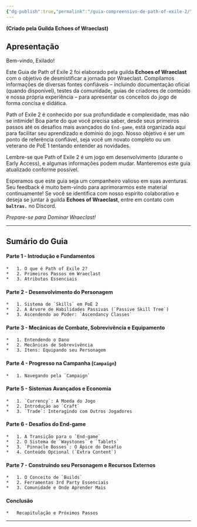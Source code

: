```yaml
---
{"dg-publish":true,"permalink":"/guia-compreensivo-de-path-of-exile-2/","tags":["gardenEntry"]}
---
```


**(Criado pela Guilda Echoes of Wraeclast)**
## Apresentação

Bem-vindo, Exilado!

Este Guia de Path of Exile 2 foi elaborado pela guilda **Echoes of Wraeclast** com o objetivo de desmistificar a jornada por Wraeclast. Compilamos informações de diversas fontes confiáveis – incluindo documentação oficial (quando disponível), testes da comunidade, guias de criadores de conteúdo e nossa própria experiência – para apresentar os conceitos do jogo de forma concisa e didática.

Path of Exile 2 é conhecido por sua profundidade e complexidade, mas não se intimide! Boa parte do que você precisa saber, desde seus primeiros passos até os desafios mais avançados do `End-game`, está organizada aqui para facilitar seu aprendizado e domínio do jogo. Nosso objetivo é ser um ponto de referência confiável, seja você um novato completo ou um veterano de PoE 1 tentando entender as novidades.

Lembre-se que Path of Exile 2 é um jogo em desenvolvimento (durante o Early Access), e algumas informações podem mudar. Manteremos este guia atualizado conforme possível.

Esperamos que este guia seja um companheiro valioso em suas aventuras. Seu feedback é muito bem-vindo para aprimorarmos este material continuamente! Se você se identifica com nosso espírito colaborativo e deseja se juntar à guilda **Echoes of Wraeclast**, entre em contato com **`baltras.`** no Discord.

*Prepare-se para Dominar Wraeclast!*

---

## Sumário do Guia

#### Parte 1 - Introdução e Fundamentos
    *   1. O que é Path of Exile 2?
    *   2. Primeiros Passos em Wraeclast
    *   3. Atributos Essenciais

#### Parte 2 - Desenvolvimento do Personagem
    *   1. Sistema de `Skills` em PoE 2
    *   2. A Árvore de Habilidades Passivas (`Passive Skill Tree`)
    *   3. Ascendendo ao Poder: `Ascendancy Classes`

#### Parte 3 - Mecânicas de Combate, Sobrevivência e Equipamento
    *   1. Entendendo o Dano
    *   2. Mecânicas de Sobrevivência
    *   3. Itens: Equipando seu Personagem

#### Parte 4 - Progresso na Campanha (`Campaign`)
    *   1. Navegando pela `Campaign`

#### Parte 5 - Sistemas Avançados e Economia
    *   1. `Currency`: A Moeda do Jogo
    *   2. Introdução ao `Craft`
    *   3. `Trade`: Interagindo com Outros Jogadores

#### Parte 6 - Desafios do End-game
    *   1. A Transição para o `End-game`
    *   2. O Sistema de `Waystones` e `Tablets`
    *   3. `Pinnacle Bosses`: O Ápice do Desafio
    *   4. Conteúdo Opcional (`Extra Content`)

#### Parte 7 - Construindo seu Personagem e Recursos Externos
    *   1. O Conceito de `Builds`
    *   2. Ferramentas 3rd Party Essenciais
    *   3. Comunidade e Onde Aprender Mais

#### Conclusão
    *   Recapitulação e Próximos Passos

---